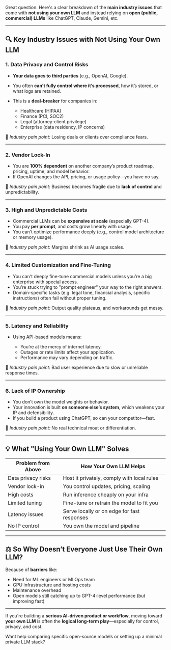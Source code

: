 Great question. Here's a clear breakdown of the **main industry issues** that come with **not using your own LLM** and instead relying on **open (public, commercial) LLMs** like ChatGPT, Claude, Gemini, etc.

---

## 🔍 Key Industry Issues with Not Using Your Own LLM

### 1. **Data Privacy and Control Risks**

* **Your data goes to third parties** (e.g., OpenAI, Google).
* You often **can’t fully control where it’s processed**, how it’s stored, or what logs are retained.
* This is a **deal-breaker** for companies in:

  * Healthcare (HIPAA)
  * Finance (PCI, SOC2)
  * Legal (attorney-client privilege)
  * Enterprise (data residency, IP concerns)

🧠 *Industry pain point:* Losing deals or clients over compliance fears.

---

### 2. **Vendor Lock-In**

* You are **100% dependent** on another company’s product roadmap, pricing, uptime, and model behavior.
* If OpenAI changes the API, pricing, or usage policy—you have no say.

🧠 *Industry pain point:* Business becomes fragile due to **lack of control** and unpredictability.

---

### 3. **High and Unpredictable Costs**

* Commercial LLMs can be **expensive at scale** (especially GPT-4).
* You pay **per prompt**, and costs grow linearly with usage.
* You can’t optimize performance deeply (e.g., control model architecture or memory usage).

🧠 *Industry pain point:* Margins shrink as AI usage scales.

---

### 4. **Limited Customization and Fine-Tuning**

* You can't deeply fine-tune commercial models unless you’re a big enterprise with special access.
* You’re stuck trying to "prompt engineer" your way to the right answers.
* Domain-specific tasks (e.g. legal tone, financial analysis, specific instructions) often fail without proper tuning.

🧠 *Industry pain point:* Output quality plateaus, and workarounds get messy.

---

### 5. **Latency and Reliability**

* Using API-based models means:

  * You’re at the mercy of internet latency.
  * Outages or rate limits affect your application.
  * Performance may vary depending on traffic.

🧠 *Industry pain point:* Bad user experience due to slow or unreliable response times.

---

### 6. **Lack of IP Ownership**

* You don’t own the model weights or behavior.
* Your innovation is built **on someone else’s system**, which weakens your IP and defensibility.
* If you build a product using ChatGPT, so can your competitor—fast.

🧠 *Industry pain point:* No real technical moat or differentiation.

---

## 💡 What "Using Your Own LLM" Solves

| Problem from Above | How Your Own LLM Helps                      |
| ------------------ | ------------------------------------------- |
| Data privacy risks | Host it privately, comply with local rules  |
| Vendor lock-in     | You control updates, pricing, scaling       |
| High costs         | Run inference cheaply on your infra         |
| Limited tuning     | Fine-tune or retrain the model to fit you   |
| Latency issues     | Serve locally or on edge for fast responses |
| No IP control      | You own the model and pipeline              |

---

## ⚖️ So Why Doesn’t Everyone Just Use Their Own LLM?

Because of **barriers** like:

* Need for ML engineers or MLOps team
* GPU infrastructure and hosting costs
* Maintenance overhead
* Open models still catching up to GPT-4-level performance (but improving fast)

---

If you're building a **serious AI-driven product or workflow**, moving toward **your own LLM** is often the **logical long-term play**—especially for control, privacy, and cost.

Want help comparing specific open-source models or setting up a minimal private LLM stack?
